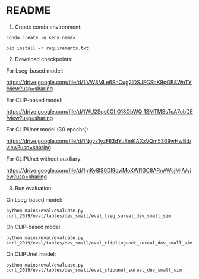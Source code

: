 # README

1. Create conda environment:

`conda create -n <env_name>`

`pip install -r requirements.txt`

2. Download checkpoints:

For Lseg-based model:

https://drive.google.com/file/d/1lVW8MLe6SnCug2lDSJFGSbK9pOB8WnTY/view?usp=sharing

For CLIP-based model:

https://drive.google.com/file/d/1WU2Sqs0OhO18ObWQ_1SMTMSsToA7obDE/view?usp=sharing

For CLIPUnet model (30 epochs):

https://drive.google.com/file/d/1Ngyz1yzFlI3dYuSmKAXxVQm5369wHwBd/view?usp=sharing

For CLIPUnet without auxiliary:

https://drive.google.com/file/d/1mKy8lS0DI9cyiMoXWl1GC8ARnAWcjMIA/view?usp=sharing

3. Run evaluation:

On Lseg-based model:

`python mains/eval/evaluate.py corl_2019/eval/tables/dev_small/eval_lseg_sureal_dev_small_sim`

On CLIP-based model:

`python mains/eval/evaluate.py corl_2019/eval/tables/dev_small/eval_cliplingunet_sureal_dev_small_sim`

On CLIPUnet model:

`python mains/eval/evaluate.py corl_2019/eval/tables/dev_small/eval_clipunet_sureal_dev_small_sim`
